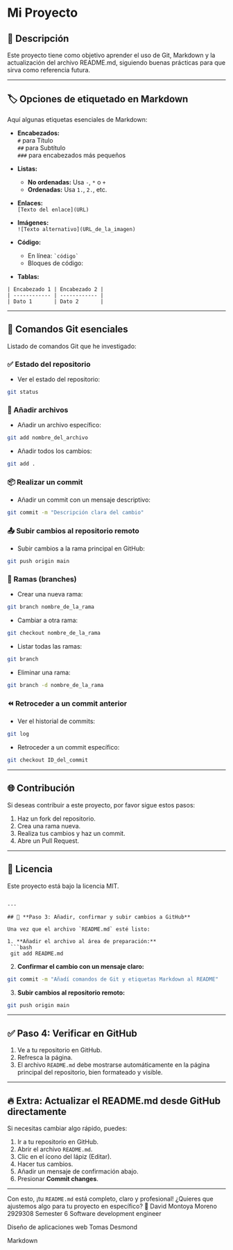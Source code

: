 # Mi Proyecto

## 📖 Descripción

Este proyecto tiene como objetivo aprender el uso de Git, Markdown y la actualización del archivo README.md, siguiendo buenas prácticas para que sirva como referencia futura.

---

## 🏷️ Opciones de etiquetado en Markdown

Aquí algunas etiquetas esenciales de Markdown:

- **Encabezados:**  
  `#` para Título  
  `##` para Subtítulo  
  `###` para encabezados más pequeños

- **Listas:**  
  - **No ordenadas:** Usa `-`, `*` o `+`  
  - **Ordenadas:** Usa `1.`, `2.`, etc.

- **Enlaces:**  
  `[Texto del enlace](URL)`

- **Imágenes:**  
  `![Texto alternativo](URL_de_la_imagen)`

- **Código:**  
  - En línea: `` `código` ``  
  - Bloques de código:


- **Tablas:**
```
| Encabezado 1 | Encabezado 2 |
| ------------ | ------------ |
| Dato 1       | Dato 2       |
```

---

## 🌿 Comandos Git esenciales

Listado de comandos Git que he investigado:

### ✅ Estado del repositorio
- Ver el estado del repositorio:  
```bash
git status
```

### 📁 Añadir archivos
- Añadir un archivo específico:  
```bash
git add nombre_del_archivo
```
- Añadir todos los cambios:  
```bash
git add .
```

### 📦 Realizar un commit
- Añadir un commit con un mensaje descriptivo:  
```bash
git commit -m "Descripción clara del cambio"
```

### 📤 Subir cambios al repositorio remoto
- Subir cambios a la rama principal en GitHub:  
```bash
git push origin main
```

### 🌿 Ramas (branches)
- Crear una nueva rama:  
```bash
git branch nombre_de_la_rama
```
- Cambiar a otra rama:  
```bash
git checkout nombre_de_la_rama
```
- Listar todas las ramas:  
```bash
git branch
```
- Eliminar una rama:  
```bash
git branch -d nombre_de_la_rama
```

### ⏪ Retroceder a un commit anterior
- Ver el historial de commits:  
```bash
git log
```
- Retroceder a un commit específico:  
```bash
git checkout ID_del_commit
```

---

## 🌐 Contribución

Si deseas contribuir a este proyecto, por favor sigue estos pasos:
1. Haz un fork del repositorio.
2. Crea una rama nueva.
3. Realiza tus cambios y haz un commit.
4. Abre un Pull Request.

---

## 📄 Licencia

Este proyecto está bajo la licencia MIT.
```

---

## 🚀 **Paso 3: Añadir, confirmar y subir cambios a GitHub**

Una vez que el archivo `README.md` esté listo:

1. **Añadir el archivo al área de preparación:**
 ```bash
 git add README.md
 ```
2. **Confirmar el cambio con un mensaje claro:**
 ```bash
 git commit -m "Añadí comandos de Git y etiquetas Markdown al README"
 ```
3. **Subir cambios al repositorio remoto:**
 ```bash
 git push origin main
 ```

---

## ✅ **Paso 4: Verificar en GitHub**

1. Ve a tu repositorio en GitHub.
2. Refresca la página.
3. El archivo `README.md` debe mostrarse automáticamente en la página principal del repositorio, bien formateado y visible.

---

## 🔥 **Extra: Actualizar el README.md desde GitHub directamente**

Si necesitas cambiar algo rápido, puedes:
1. Ir a tu repositorio en GitHub.
2. Abrir el archivo `README.md`.
3. Clic en el ícono del lápiz (Editar).
4. Hacer tus cambios.
5. Añadir un mensaje de confirmación abajo.
6. Presionar **Commit changes**.

---

Con esto, ¡tu `README.md` está completo, claro y profesional! ¿Quieres que ajustemos algo para tu proyecto en específico? 💪
David Montoya Moreno
2929308
Semester 6
Software development engineer

Diseño de aplicaciones web
Tomas Desmond

Markdown
